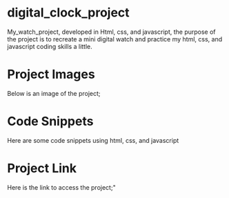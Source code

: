# digital_clock_project

My_watch_project, developed in Html, css, and javascript, the purpose of the project is to recreate a mini digital watch and practice my html, css, and javascript coding skills a little.

# Project Images
Below is an image of the project;

# Code Snippets
Here are some code snippets using html, css, and javascript

# Project Link
Here is the link to access the project;"





